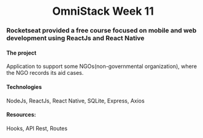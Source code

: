 <h1 align="center">
OmniStack Week 11
</h1>

<h3 align="left">
 Rocketseat provided a free course focused on mobile and web development using ReactJs and React Native
 </h3>

<h4 align="left">
  The project 
</h4>
Application to support some NGOs(non-governmental organization), where the NGO records its aid cases.



<h4 align="left">
Technologies
</h4> 
NodeJs, ReactJs, React Native, SQLite, Express, Axios

<h4 align="left">
Resources: 
</h4>   
Hooks, API Rest, Routes


